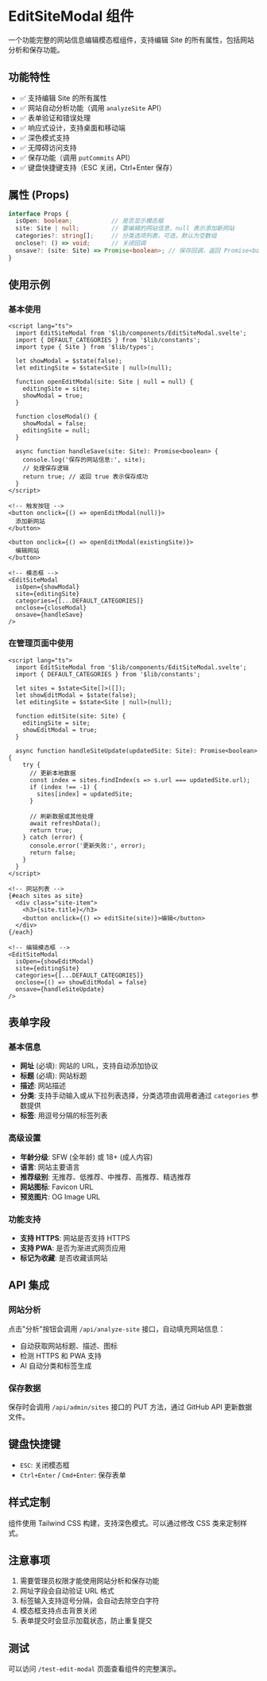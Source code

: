 # EditSiteModal 组件

一个功能完整的网站信息编辑模态框组件，支持编辑 Site 的所有属性，包括网站分析和保存功能。

## 功能特性

- ✅ 支持编辑 Site 的所有属性
- ✅ 网站自动分析功能（调用 `analyzeSite` API）
- ✅ 表单验证和错误处理
- ✅ 响应式设计，支持桌面和移动端
- ✅ 深色模式支持
- ✅ 无障碍访问支持
- ✅ 保存功能（调用 `putCommits` API）
- ✅ 键盘快捷键支持（ESC 关闭，Ctrl+Enter 保存）

## 属性 (Props)

```typescript
interface Props {
  isOpen: boolean;           // 是否显示模态框
  site: Site | null;         // 要编辑的网站信息，null 表示添加新网站
  categories?: string[];     // 分类选项列表，可选，默认为空数组
  onclose?: () => void;      // 关闭回调
  onsave?: (site: Site) => Promise<boolean>; // 保存回调，返回 Promise<boolean>
}
```

## 使用示例

### 基本使用

```svelte
<script lang="ts">
  import EditSiteModal from '$lib/components/EditSiteModal.svelte';
  import { DEFAULT_CATEGORIES } from '$lib/constants';
  import type { Site } from '$lib/types';

  let showModal = $state(false);
  let editingSite = $state<Site | null>(null);

  function openEditModal(site: Site | null = null) {
    editingSite = site;
    showModal = true;
  }

  function closeModal() {
    showModal = false;
    editingSite = null;
  }

  async function handleSave(site: Site): Promise<boolean> {
    console.log('保存的网站信息:', site);
    // 处理保存逻辑
    return true; // 返回 true 表示保存成功
  }
</script>

<!-- 触发按钮 -->
<button onclick={() => openEditModal(null)}>
  添加新网站
</button>

<button onclick={() => openEditModal(existingSite)}>
  编辑网站
</button>

<!-- 模态框 -->
<EditSiteModal
  isOpen={showModal}
  site={editingSite}
  categories={[...DEFAULT_CATEGORIES]}
  onclose={closeModal}
  onsave={handleSave}
/>
```

### 在管理页面中使用

```svelte
<script lang="ts">
  import EditSiteModal from '$lib/components/EditSiteModal.svelte';
  import { DEFAULT_CATEGORIES } from '$lib/constants';

  let sites = $state<Site[]>([]);
  let showEditModal = $state(false);
  let editingSite = $state<Site | null>(null);

  function editSite(site: Site) {
    editingSite = site;
    showEditModal = true;
  }

  async function handleSiteUpdate(updatedSite: Site): Promise<boolean> {
    try {
      // 更新本地数据
      const index = sites.findIndex(s => s.url === updatedSite.url);
      if (index !== -1) {
        sites[index] = updatedSite;
      }

      // 刷新数据或其他处理
      await refreshData();
      return true;
    } catch (error) {
      console.error('更新失败:', error);
      return false;
    }
  }
</script>

<!-- 网站列表 -->
{#each sites as site}
  <div class="site-item">
    <h3>{site.title}</h3>
    <button onclick={() => editSite(site)}>编辑</button>
  </div>
{/each}

<!-- 编辑模态框 -->
<EditSiteModal
  isOpen={showEditModal}
  site={editingSite}
  categories={[...DEFAULT_CATEGORIES]}
  onclose={() => showEditModal = false}
  onsave={handleSiteUpdate}
/>
```

## 表单字段

### 基本信息
- **网址** (必填): 网站的 URL，支持自动添加协议
- **标题** (必填): 网站标题
- **描述**: 网站描述
- **分类**: 支持手动输入或从下拉列表选择，分类选项由调用者通过 `categories` 参数提供
- **标签**: 用逗号分隔的标签列表

### 高级设置
- **年龄分级**: SFW (全年龄) 或 18+ (成人内容)
- **语言**: 网站主要语言
- **推荐级别**: 无推荐、低推荐、中推荐、高推荐、精选推荐
- **网站图标**: Favicon URL
- **预览图片**: OG Image URL

### 功能支持
- **支持 HTTPS**: 网站是否支持 HTTPS
- **支持 PWA**: 是否为渐进式网页应用
- **标记为收藏**: 是否收藏该网站

## API 集成

### 网站分析
点击"分析"按钮会调用 `/api/analyze-site` 接口，自动填充网站信息：
- 自动获取网站标题、描述、图标
- 检测 HTTPS 和 PWA 支持
- AI 自动分类和标签生成

### 保存数据
保存时会调用 `/api/admin/sites` 接口的 PUT 方法，通过 GitHub API 更新数据文件。

## 键盘快捷键

- `ESC`: 关闭模态框
- `Ctrl+Enter` / `Cmd+Enter`: 保存表单

## 样式定制

组件使用 Tailwind CSS 构建，支持深色模式。可以通过修改 CSS 类来定制样式。

## 注意事项

1. 需要管理员权限才能使用网站分析和保存功能
2. 网址字段会自动验证 URL 格式
3. 标签输入支持逗号分隔，会自动去除空白字符
4. 模态框支持点击背景关闭
5. 表单提交时会显示加载状态，防止重复提交

## 测试

可以访问 `/test-edit-modal` 页面查看组件的完整演示。
